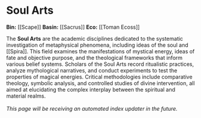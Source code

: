 <!-- wiki-header-section:start -->
# Soul Arts

**Bin:** [[Scape]]
**Basin:** [[Sacrus]]
**Eco:** [[Toman Ecoss]]

The **Soul Arts** are the academic disciplines dedicated to the systematic investigation of metaphysical phenomena, including ideas of the soul and [[Spira]]. This field examines the manifestations of mystical energy, ideas of fate and objective purpose, and the theological frameworks that inform various belief systems. Scholars of the Soul Arts record ritualistic practices, analyze mythological narratives, and conduct experiments to test the properties of magical energies. Critical methodologies include comparative theology, symbolic analysis, and controlled studies of divine intervention, all aimed at elucidating the complex interplay between the spiritual and material realms.
<br>
<br>
*This page will be receiving an automated index updater in the future.*

